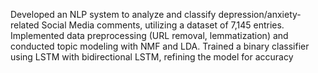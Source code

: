 Developed an NLP system to analyze and classify depression/anxiety-related Social Media comments, utilizing a
dataset of 7,145 entries. Implemented data preprocessing (URL removal, lemmatization) and conducted topic
modeling with NMF and LDA. Trained a binary classifier using LSTM with bidirectional LSTM, refining the
model for accuracy
